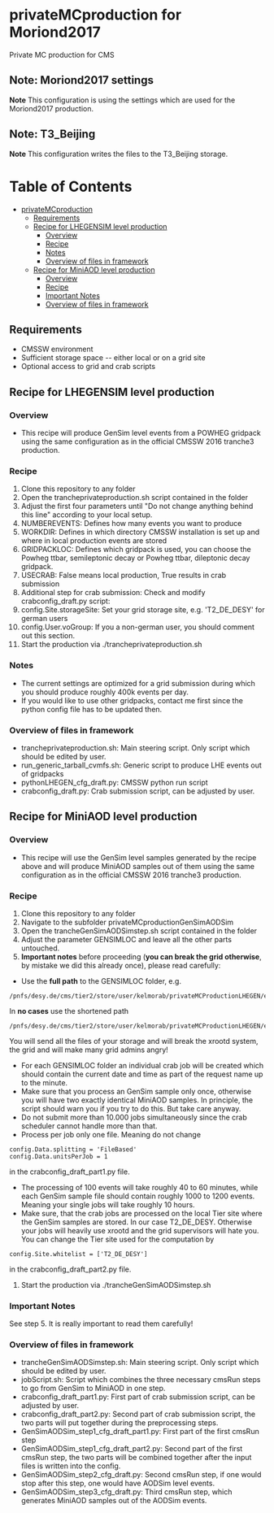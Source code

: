 # privateMCproduction for Moriond2017
Private MC production for CMS

## Note: Moriond2017 settings
**Note**
This configuration is using the settings which are used for the Moriond2017 production. 

## Note: T3_Beijing
**Note**
This configuration writes the files to the T3_Beijing storage.

Table of Contents
=================

  * [privateMCproduction](#privatemcproduction)
    * [Requirements](#requirements)
    * [Recipe for LHEGENSIM level production](#recipe-for-lhegensim-level-production)
      * [Overview](#overview)
      * [Recipe](#recipe)
      * [Notes](#notes)
      * [Overview of files in framework](#overview-of-files-in-framework)
    * [Recipe for MiniAOD level production](#recipe-for-miniaod-level-production)
      * [Overview](#overview-1)
      * [Recipe](#recipe-1)
      * [Important Notes](#important-notes)
      * [Overview of files in framework](#overview-of-files-in-framework-1)



## Requirements
* CMSSW environment
* Sufficient storage space -- either local or on a grid site
* Optional access to grid and crab scripts



## Recipe for LHEGENSIM level production

### Overview
 * This recipe will produce GenSim level events from a POWHEG gridpack using the same configuration as in the official CMSSW 2016 tranche3 production.

### Recipe
1. Clone this repository to any folder
1. Open the trancheprivateproduction.sh script contained in the folder
1. Adjust the first four parameters until "Do not change anything
behind this line" according to your local setup.
  1. NUMBEREVENTS: Defines how many events you want to produce
  1. WORKDIR: Defines in which directory CMSSW installation is set up and where in local production events are stored
  1. GRIDPACKLOC: Defines which gridpack is used, you can choose the Powheg ttbar, semileptonic decay or Powheg ttbar, dileptonic decay gridpack. 
  1. USECRAB: False means local production, True results in crab submission
1. Additional step for crab submission: Check and modify crabconfig_draft.py script:
  1. config.Site.storageSite: Set your grid storage site, e.g. 'T2_DE_DESY' for german users
  1. config.User.voGroup: If you a non-german user, you should comment out this section.
1. Start the production via ./trancheprivateproduction.sh

### Notes
* The current settings are optimized for a grid submission during which you should produce roughly 400k events per day.
* If you would like to use other gridpacks, contact me first since the python config file has to be updated then.

###  Overview of files in framework
* trancheprivateproduction.sh: Main steering script. Only script which should be edited by user.
* run_generic_tarball_cvmfs.sh: Generic script to produce LHE events out of gridpacks
* pythonLHEGEN_cfg_draft.py: CMSSW python run script
* crabconfig_draft.py: Crab submission script, can be adjusted by user.


## Recipe for MiniAOD level production
### Overview
 * This recipe will use the GenSim level samples generated by the recipe above and will produce MiniAOD samples out of them using the same configuration as in the official CMSSW 2016 tranche3 production.

### Recipe
1. Clone this repository to any folder
1. Navigate to the subfolder privateMCproductionGenSimAODSim
1. Open the trancheGenSimAODSimstep.sh script contained in the folder
1. Adjust the parameter GENSIMLOC and leave all the other parts untouched.
1. **Important notes** before proceeding (**you can break the grid otherwise**, by mistake we did this already once), please read carefully:
  * Use the **full path** to the GENSIMLOC folder, e.g.
  
  ```
  /pnfs/desy.de/cms/tier2/store/user/kelmorab/privateMCProductionLHEGEN/eventLHEGEN/160823_114114
  ```
  In **no cases** use the shortened path
  
  ```
  /pnfs/desy.de/cms/tier2/store/user/kelmorab/privateMCProductionLHEGEN/eventLHEGEN/
  ```
  You will send all the files of your storage and will break the xrootd system, the grid and will make many grid admins angry!
  * For each GENSIMLOC folder an individual crab job will be created which should contain the current date and time as part of the request name up to the minute.
  * Make sure that you process an GenSim sample only once, otherwise you will have two exactly identical MiniAOD samples. In principle, the script should warn you if you try to do this. But take care anyway.
  * Do not submit more than 10.000 jobs simultaneously since the crab scheduler cannot handle more than that.
  * Process per job only one file. Meaning do not change 
  
  ```
  config.Data.splitting = 'FileBased'
  config.Data.unitsPerJob = 1
  ```
  in the crabconfig_draft_part1.py file.
  * The processing of 100 events will take roughly 40 to 60 minutes, while each GenSim sample file should contain roughly 1000 to 1200 events. Meaning your single jobs will take roughly 10 hours.
  * Make sure, that the crab jobs are processed on the local Tier site where the GenSim samples are stored. In our case T2_DE_DESY. Otherwise your jobs will heavily use xrootd and the grid supervisors will hate you. You can change the Tier site used for the computation by
  
  ```
  config.Site.whitelist = ['T2_DE_DESY']
  ```
  in the crabconfig_draft_part2.py file.
1. Start the production via ./trancheGenSimAODSimstep.sh

### Important Notes
See step 5. It is really important to read them carefully!

###  Overview of files in framework
* trancheGenSimAODSimstep.sh: Main steering script. Only script which should be edited by user.
* jobScript.sh: Script which combines the three necessary cmsRun steps to go from GenSim to MiniAOD in one step.
* crabconfig_draft_part1.py: First part of crab submission script, can be adjusted by user.
* crabconfig_draft_part2.py: Second part of crab submission script, the two parts will put together during the preprocessing steps.
* GenSimAODSim_step1_cfg_draft_part1.py: First part of the first cmsRun step
* GenSimAODSim_step1_cfg_draft_part2.py: Second part of the first cmsRun step, the two parts will be combined together after the input files is written into the config.
* GenSimAODSim_step2_cfg_draft.py: Second cmsRun step, if one would stop after this step, one would have AODSim level events.
* GenSimAODSim_step3_cfg_draft.py: Third cmsRun step, which generates MiniAOD samples out of the AODSim events.





